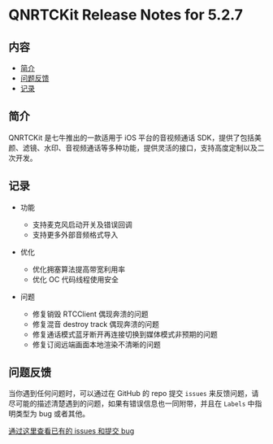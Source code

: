 # QNRTCKit Release Notes for 5.2.7

## 内容

- [简介](#简介)
- [问题反馈](#问题反馈)
- [记录](#记录)

## 简介

QNRTCKit 是七牛推出的一款适用于 iOS 平台的音视频通话 SDK，提供了包括美颜、滤镜、水印、音视频通话等多种功能，提供灵活的接口，支持高度定制以及二次开发。


## 记录

- 功能
  - 支持麦克风启动开关及错误回调
  - 支持更多外部音频格式导入
   
- 优化
  - 优化拥塞算法提高带宽利用率
  - 优化 OC 代码线程使用安全
   
- 问题
  - 修复销毁 RTCClient 偶现奔溃的问题
  - 修复混音 destroy track 偶现奔溃的问题
  - 修复通话模式蓝牙断开再连接切换到媒体模式非预期的问题
  - 修复订阅远端画面本地渲染不清晰的问题

## 问题反馈

当你遇到任何问题时，可以通过在 GitHub 的 repo 提交 ```issues``` 来反馈问题，请尽可能的描述清楚遇到的问题，如果有错误信息也一同附带，并且在 ```Labels``` 中指明类型为 bug 或者其他。

[通过这里查看已有的 issues 和提交 bug](https://github.com/pili-engineering/QNRTC-iOS/issues)
